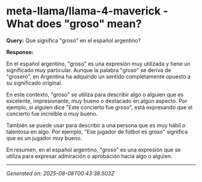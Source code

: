 # meta-llama/llama-4-maverick - What does "groso" mean?

**Query:** Que significa "groso" en el español argentino?



**Response:**

En el español argentino, "groso" es una expresión muy utilizada y tiene un significado muy particular. Aunque la palabra "groso" se deriva de "grosero", en Argentina ha adquirido un sentido completamente opuesto a su significado original.

En este contexto, "groso" se utiliza para describir algo o alguien que es excelente, impresionante, muy bueno o destacado en algún aspecto. Por ejemplo, si alguien dice "Este concierto fue groso", está expresando que el concierto fue increíble o muy bueno.

También se puede usar para describir a una persona que es muy hábil o talentosa en algo. Por ejemplo, "Ese jugador de fútbol es groso" significa que es un jugador muy bueno.

En resumen, en el español argentino, "groso" es una expresión que se utiliza para expresar admiración o aprobación hacia algo o alguien.

---
*Generated on: 2025-08-08T00:43:38.503Z*
